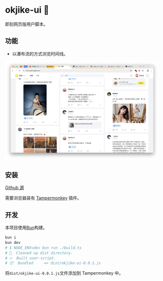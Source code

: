 # okjike-ui 🚧

即刻网页版用户脚本。

## 功能

- 以瀑布流的方式浏览时间线。

![timeline](./image/timeline.png)

## 安装

[Github 源](https://raw.githubusercontent.com/qzda/okjike-ui/main/dist/okjike-ui.user.js)

需要浏览器装有 [Tampermonkey](https://www.tampermonkey.net/index.php) 插件。

## 开发

本项目使用[Bun](https://bun.sh/)构建。

```bash
bun i
bun dev
# $ NODE_ENV=dev bun run ./build.ts
# 🧹  Cleaned up dist directory.
# 🔥  Built user-script.
# 📦  Bundled     => dist/okjike-ui-0.0.1.js
```

将`dist/okjike-ui-0.0.1.js`文件添加到 Tampermonkey 中。

